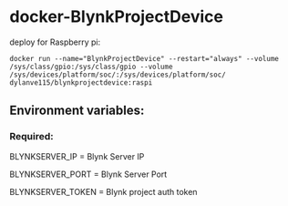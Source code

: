 # docker-BlynkProjectDevice
deploy for Raspberry pi:
```
docker run --name="BlynkProjectDevice" --restart="always" --volume /sys/class/gpio:/sys/class/gpio --volume /sys/devices/platform/soc/:/sys/devices/platform/soc/ dylanve115/blynkprojectdevice:raspi
```
## Environment variables:
### Required:
BLYNKSERVER_IP = Blynk Server IP

BLYNKSERVER_PORT = Blynk Server Port

BLYNKSERVER_TOKEN = Blynk project auth token

